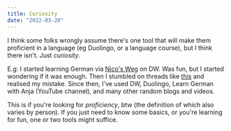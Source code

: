 ```yaml
---
title: Curiosity
date: "2022-03-20"
---
```


I think some folks wrongly assume there's one tool that will make them 
proficient in a language (eg Duolingo, or a language course),
but I think there isn't. Just _curiosity_.

E.g: I started learning German via [Nico's Weg](https://learngerman.dw.com/en/nicos-weg/c-36519789) on DW. Was fun, but I started wondering
if it was enough. 
Then I stumbled on threads like [this](https://www.reddit.com/r/German/comments/ohgait/how_dodid_you_use_nicos_weg/) and realised my mistake.
Since then, I've used DW, Duolingo, Learn German with Anja (YouTube channel), 
and many other random blogs and videos.

This is if you're looking for _proficiency_, btw (the definition of which also varies by person). If you just need to know some basics, or you're learning for fun, one or two tools might suffice.